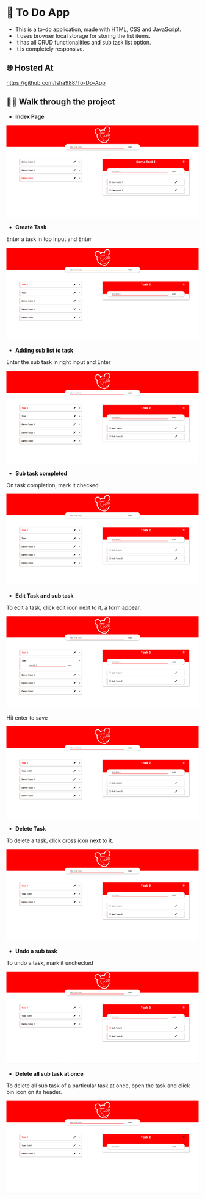 # 📝 To Do App

- This is a to-do application, made with HTML, CSS and JavaScript.
- It uses browser local storage for storing the list items.
- It has all CRUD functionalities and sub task list option.
- It is completely responsive.

## 🌐 Hosted At
https://github.com/Isha988/To-Do-App


## 🚶‍♀️ Walk through the project

- **Index Page**

![Index Page](https://github.com/Isha988/To-Do-App/blob/main/images/image.png)

- **Create Task**

Enter a task in top Input and Enter

![Task Created](https://github.com/Isha988/To-Do-App/blob/main/images/image(1).png)

- **Adding sub list to task**

Enter the sub task in right input and Enter

![Sub task Created](https://github.com/Isha988/To-Do-App/blob/main/images/image(2).png)

- **Sub task completed**

On task completion, mark it checked

![Sub task Completed](https://github.com/Isha988/To-Do-App/blob/main/images/image(3).png)

- **Edit Task and sub task**

To edit a task, click edit icon next to it, a form appear.

![Edit task form](https://github.com/Isha988/To-Do-App/blob/main/images/image(4).png)

Hit enter to save

![Task Editted](https://github.com/Isha988/To-Do-App/blob/main/images/image(5).png)

- **Delete Task**

To delete a task, click cross icon next to it.

![Task Deleted](https://github.com/Isha988/To-Do-App/blob/main/images/image(6).png)

- **Undo a sub task**

To undo a task, mark it unchecked

![Task Undone](https://github.com/Isha988/To-Do-App/blob/main/images/image7.png)

- **Delete all sub task at once**

To delete all sub task of a particular task at once, open the task and click bin icon on its header.

![All Sub task deleted ](https://github.com/Isha988/To-Do-App/blob/main/images/image(8).png)
